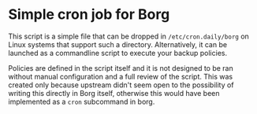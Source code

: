 Simple cron job for Borg
========================

This script is a simple file that can be dropped in
`/etc/cron.daily/borg` on Linux systems that support such a
directory. Alternatively, it can be launched as a commandline script
to execute your backup policies.

Policies are defined in the script itself and it is not designed to be
ran without manual configuration and a full review of the script. This
was created only because upstream didn't seem open to the possibility
of writing this directly in Borg itself, otherwise this would have
been implemented as a `cron` subcommand in borg.

